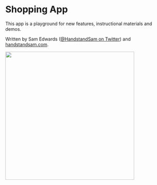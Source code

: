 # Shopping App

This app is a playground for new features, instructional materials and demos.

Written by Sam Edwards ([@HandstandSam on Twitter](https://twitter.com/handstandsam)) and [handstandsam.com](handstandsam.com).

<img src="https://user-images.githubusercontent.com/264948/55283701-faa57e80-5336-11e9-8a1f-7beba6d03d25.gif" height="400"/>
